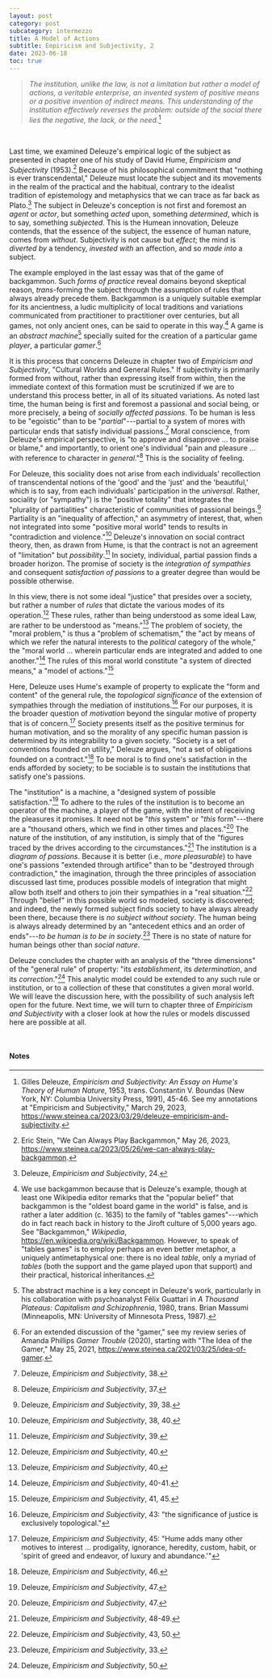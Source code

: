 ```yaml
---
layout: post
category: post
subcategory: intermezzo
title: A Model of Actions
subtitle: Empiricism and Subjectivity, 2
date: 2023-06-18
toc: true
---
```


> *The institution, unlike the law, is not a limitation but rather a model of actions, a veritable enterprise, an invented system of positive means or a positive invention of indirect means. This understanding of the institution effectively reverses the problem: outside of the social there lies the negative, the lack, or the need.*[^1]

[^1]: Gilles Deleuze, *Empiricism and Subjectivity: An Essay on Hume's Theory of Human Nature*, 1953, trans. Constantin V. Boundas (New York, NY: Columbia University Press, 1991), 45-46. See my annotations at "Empiricism and Subjectivity," March 29, 2023, <https://www.steinea.ca/2023/03/29/deleuze-empiricism-and-subjectivity>.

<br>

Last time, we examined Deleuze's empirical logic of the subject as presented in chapter one of his study of David Hume, *Empiricism and Subjectivity* (1953).[^2] Because of his philosophical commitment that "nothing is ever transcendental," Deleuze must locate the subject and its movements in the realm of the practical and the habitual, contrary to the idealist tradition of epistemology and metaphysics that we can trace as far back as Plato.[^3] The subject in Deleuze's conception is not first and foremost an *agent* or *actor*, but something *acted* upon, something *determined*, which is to say, something *subjected*. This is the Humean innovation, Deleuze contends, that the essence of the subject, the essence of human nature, comes from *without*. Subjectivity is not cause but *effect*; the mind is *diverted by* a tendency, *invested with* an affection, and so *made into* a subject.

[^2]: Eric Stein, "We Can Always Play Backgammon," May 26, 2023, <https://www.steinea.ca/2023/05/26/we-can-always-play-backgammon>.
[^3]: Deleuze, *Empiricism and Subjectivity*, 24.

The example employed in the last essay was that of the game of backgammon. Such *forms of practice* reveal domains beyond skeptical reason, *trans*-forming the subject through the assumption of rules that always already precede them. Backgammon is a uniquely suitable exemplar for its ancientness, a ludic multiplicity of local traditions and variations communicated from practitioner to practitioner over centuries, but all games, not only ancient ones, can be said to operate in this way.[^4] A game is an *abstract machine*[^5] specially suited for the creation of a particular game *player*, a particular *gamer*.[^6]

[^4]: We use backgammon because that is Deleuze's example, though at least one Wikipedia editor remarks that the "popular belief" that backgammon is the "oldest board game in the world" is false, and is rather a later addition (c. 1635) to the family of "tables games"---which do in fact reach back in history to the Jiroft culture of 5,000 years ago. See "Backgammon," *Wikipedia*, <https://en.wikipedia.org/wiki/Backgammon>. However, to speak of "tables games" is to employ perhaps an even better metaphor, a uniquely antimetaphysical one: there is no ideal *table*, only a myriad of *tables* (both the support and the game played upon that support) and their practical, historical inheritances.
[^5]: The abstract machine is a key concept in Deleuze's work, particularly in his collaboration with psychoanalyst Félix Guattari in *A Thousand Plateaus: Capitalism and Schizophrenia*, 1980, trans. Brian Massumi (Minneapolis, MN: University of Minnesota Press, 1987).
[^6]: For an extended discussion of the "gamer," see my review series of Amanda Phillips *Gamer Trouble* (2020), starting with "The Idea of the Gamer," May 25, 2021, <https://www.steinea.ca/2021/03/25/idea-of-gamer>.

It is this process that concerns Deleuze in chapter two of *Empiricism and Subjectivity*, "Cultural Worlds and General Rules." If subjectivity is primarily formed from without, rather than expressing itself from within, then the immediate context of this formation must be scrutinized if we are to understand this process better, in all of its situated variations. As noted last time, the human being is first and foremost a passional and social being, or more precisely, a being of *socially affected passions*. To be human is less to be "egoistic" than to be "*partial*"---partial to a system of mores with particular ends that satisfy individual passions.[^7] Moral conscience, from Deleuze's empirical perspective, is "to approve and disapprove ... to praise or blame," and importantly, to orient one's individual "pain and pleasure ... with reference to character in *general*."[^8] This is the sociality of feeling.

[^7]: Deleuze, *Empiricism and Subjectivity*, 38.
[^8]: Deleuze, *Empiricism and Subjectivity*, 37.

For Deleuze, this sociality does not arise from each individuals' recollection of transcendental notions of the 'good' and the 'just' and the 'beautiful,' which is to say, from each individuals' participation in the *universal*. Rather, sociality (or "sympathy") is the "positive totality" that integrates the "plurality of partialities" characteristic of communities of passional beings.[^9] Partiality is an "inequality of affection," an asymmetry of interest, that, when not integrated into some "positive moral world" tends to results in "contradiction and violence."[^10] Deleuze's innovation on social contract theory, then, as drawn from Hume, is that the contract is not an agreement of "limitation" but *possibility*.[^11] In society, individual, partial passion finds a broader horizon. The promise of society is the *integration of sympathies* and consequent *satisfaction of passions* to a greater degree than would be possible otherwise.

[^9]: Deleuze, *Empiricism and Subjectivity*, 39, 38.
[^10]: Deleuze, *Empiricism and Subjectivity*, 38, 40.
[^11]: Deleuze, *Empiricism and Subjectivity*, 39.

In this view, there is not some ideal "justice" that presides over a society, but rather a number of *rules* that dictate the various modes of its operation.[^12] These rules, rather than being understood as some ideal Law, are rather to be understood as "means."[^13] The problem of society, the "moral problem," is thus a "problem of schematism," the "act by means of which we refer the natural interests to the *political* category of the whole," the "moral world ... wherein particular ends are integrated and added to one another."[^14] The rules of this moral world constitute "a system of directed means," a "model of actions."[^15]

[^12]: Deleuze, *Empiricism and Subjectivity*, 40.
[^13]: Deleuze, *Empiricism and Subjectivity*, 40.
[^14]: Deleuze, *Empiricism and Subjectivity*, 40-41.
[^15]: Deleuze, *Empiricism and Subjectivity*, 41, 45.

Here, Deleuze uses Hume's example of property to explicate the "form and content" of the general rule, the *topological significance* of the extension of sympathies through the mediation of institutions.[^16] For our purposes, it is the broader question of *motivation* beyond the singular motive of property that is of concern.[^17] Society presents itself as the positive terminus for human motivation, and so the morality of any specific human passion is determined by its integrability to a given society. "Society is a set of conventions founded on utility," Deleuze argues, "not a set of obligations founded on a contract."[^18] To be moral is to find one's satisfaction in the ends afforded by society; to be sociable is to sustain the institutions that satisfy one's passions.

[^16]: Deleuze, *Empiricism and Subjectivity*, 43: "the significance of justice is exclusively topological."
[^17]: Deleuze, *Empiricism and Subjectivity*, 45: "Hume adds many other motives to interest ... prodigality, ignorance, heredity, custom, habit, or 'spirit of greed and endeavor, of luxury and abundance.'"
[^18]: Deleuze, *Empiricism and Subjectivity*, 46.

The "institution" is a machine, a "designed system of possible satisfaction."[^19] To adhere to the rules of the institution is to become an operator of the machine, a player of the game, with the intent of receiving the pleasures it promises. It need not be "*this* system" or "*this* form"---there are a "thousand others, which we find in other times and places."[^20] The nature of the institution, of any institution, is simply that of the "figures traced by the drives according to the circumstances."[^21] The institution is a *diagram of passions*. Because it is better (i.e., *more pleasurable*) to have one's passions "extended through artifice" than to be "destroyed through contradiction," the imagination, through the three principles of association discussed last time, produces possible models of integration that might allow both itself and others to join their sympathies in a "real situation."[^22] Through "belief" in this possible world so modeled, society is discovered; and indeed, the newly formed subject finds society to have always already been there, because there is *no subject without society*. The human being is always already determined by an "antecedent ethics and an order of ends"---*to be human is to be in society*.[^23] There is no state of nature for human beings other than *social nature*.

[^19]: Deleuze, *Empiricism and Subjectivity*, 47.
[^20]: Deleuze, *Empiricism and Subjectivity*, 47.
[^21]: Deleuze, *Empiricism and Subjectivity*, 48-49.
[^22]: Deleuze, *Empiricism and Subjectivity*, 43, 50.
[^23]: Deleuze, *Empiricism and Subjectivity*, 33.

Deleuze concludes the chapter with an analysis of the "three dimensions" of the "general rule" of property: "its *establishment*, its *determination*, and its *correction*."[^24] This analytic model could be extended to any such rule or institution, or to a collection of these that constitutes a given moral world. We will leave the discussion here, with the possibility of such analysis left open for the future. Next time, we will turn to chapter three of *Empiricism and Subjectivity* with a closer look at how the rules or models discussed here are possible at all.

[^24]: Deleuze, *Empiricism and Subjectivity*, 50.


<br>

#### Notes
